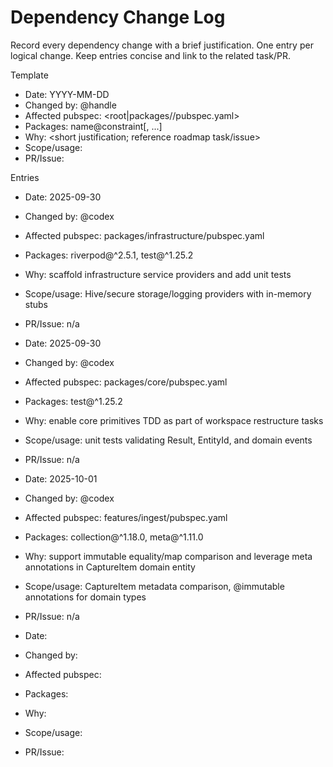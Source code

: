 # Dependency Change Log

Record every dependency change with a brief justification. One entry per logical change. Keep entries concise and link to the related task/PR.

Template

- Date: YYYY-MM-DD
- Changed by: @handle
- Affected pubspec: <root|packages/<name>/pubspec.yaml>
- Packages: name@constraint[, ...]
- Why: <short justification; reference roadmap task/issue>
- Scope/usage: <where used>
- PR/Issue: <link>

Entries

- Date: 2025-09-30
- Changed by: @codex
- Affected pubspec: packages/infrastructure/pubspec.yaml
- Packages: riverpod@^2.5.1, test@^1.25.2
- Why: scaffold infrastructure service providers and add unit tests
- Scope/usage: Hive/secure storage/logging providers with in-memory stubs
- PR/Issue: n/a

- Date: 2025-09-30
- Changed by: @codex
- Affected pubspec: packages/core/pubspec.yaml
- Packages: test@^1.25.2
- Why: enable core primitives TDD as part of workspace restructure tasks
- Scope/usage: unit tests validating Result, EntityId, and domain events
- PR/Issue: n/a

- Date: 2025-10-01
- Changed by: @codex
- Affected pubspec: features/ingest/pubspec.yaml
- Packages: collection@^1.18.0, meta@^1.11.0
- Why: support immutable equality/map comparison and leverage meta annotations in CaptureItem domain entity
- Scope/usage: CaptureItem metadata comparison, @immutable annotations for domain types
- PR/Issue: n/a

- Date:
- Changed by:
- Affected pubspec:
- Packages:
- Why:
- Scope/usage:
- PR/Issue:
